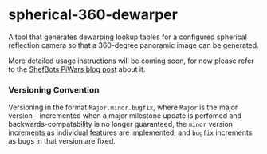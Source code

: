 # spherical-360-dewarper
A tool that generates dewarping lookup tables for a configured spherical reflection camera so that a 360-degree panoramic image can be generated.

More detailed usage instructions will be coming soon, for now please refer to the [ShefBots PiWars blog post](https://shefbots.github.io/vision/camera/2020/03/16/making-round-images-flat-and-flat-images-round.html) about it.

### Versioning Convention
Versioning in the format `Major.minor.bugfix`, where `Major` is the major version - incremented when a major milestone update is
perfomed and backwards-compatability is no longer guaranteed, the `minor` version increments as individual features are implemented,
and `bugfix` increments as bugs in that version are fixed.
